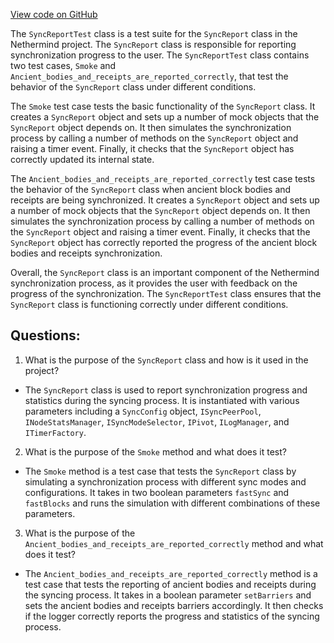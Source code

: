 [View code on GitHub](https://github.com/NethermindEth/nethermind/src/Nethermind/Nethermind.Synchronization.Test/SyncReportTest.cs)

The `SyncReportTest` class is a test suite for the `SyncReport` class in the Nethermind project. The `SyncReport` class is responsible for reporting synchronization progress to the user. The `SyncReportTest` class contains two test cases, `Smoke` and `Ancient_bodies_and_receipts_are_reported_correctly`, that test the behavior of the `SyncReport` class under different conditions.

The `Smoke` test case tests the basic functionality of the `SyncReport` class. It creates a `SyncReport` object and sets up a number of mock objects that the `SyncReport` object depends on. It then simulates the synchronization process by calling a number of methods on the `SyncReport` object and raising a timer event. Finally, it checks that the `SyncReport` object has correctly updated its internal state.

The `Ancient_bodies_and_receipts_are_reported_correctly` test case tests the behavior of the `SyncReport` class when ancient block bodies and receipts are being synchronized. It creates a `SyncReport` object and sets up a number of mock objects that the `SyncReport` object depends on. It then simulates the synchronization process by calling a number of methods on the `SyncReport` object and raising a timer event. Finally, it checks that the `SyncReport` object has correctly reported the progress of the ancient block bodies and receipts synchronization.

Overall, the `SyncReport` class is an important component of the Nethermind synchronization process, as it provides the user with feedback on the progress of the synchronization. The `SyncReportTest` class ensures that the `SyncReport` class is functioning correctly under different conditions.
## Questions: 
 1. What is the purpose of the `SyncReport` class and how is it used in the project?
- The `SyncReport` class is used to report synchronization progress and statistics during the syncing process. It is instantiated with various parameters including a `SyncConfig` object, `ISyncPeerPool`, `INodeStatsManager`, `ISyncModeSelector`, `IPivot`, `ILogManager`, and `ITimerFactory`. 

2. What is the purpose of the `Smoke` method and what does it test?
- The `Smoke` method is a test case that tests the `SyncReport` class by simulating a synchronization process with different sync modes and configurations. It takes in two boolean parameters `fastSync` and `fastBlocks` and runs the simulation with different combinations of these parameters. 

3. What is the purpose of the `Ancient_bodies_and_receipts_are_reported_correctly` method and what does it test?
- The `Ancient_bodies_and_receipts_are_reported_correctly` method is a test case that tests the reporting of ancient bodies and receipts during the syncing process. It takes in a boolean parameter `setBarriers` and sets the ancient bodies and receipts barriers accordingly. It then checks if the logger correctly reports the progress and statistics of the syncing process.